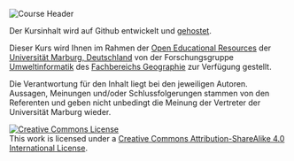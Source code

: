 ![Course Header](https://github.com/gisma-courses/bsc-systemdynamik/blob/master/docs/assets/images/sysdyn_title.png "Image source: C.Reudenbach")


Der Kursinhalt wird auf Github entwickelt und [gehostet](https://gisma-courses.github.io/bsc-systemdynamik/).

Dieser Kurs wird Ihnen im Rahmen der [Open Educational Resources](https://oer.uni-marburg.de) der [Universität Marburg, Deutschland](https://www.uni-marburg.de/de) von der Forschungsgruppe [Umweltinformatik](https://www.uni-marburg.de/fb19/fachgebiete/umweltinformatik/) des [Fachbereichs Geographie](https://www.uni-marburg.de/fb19) zur Verfügung gestellt.

Die Verantwortung für den Inhalt liegt bei den jeweiligen Autoren. Aussagen, Meinungen und/oder Schlussfolgerungen stammen von den Referenten und geben nicht unbedingt die Meinung der Vertreter der Universität Marburg wieder.  


<a rel="license" href="http://creativecommons.org/licenses/by-sa/4.0/"><img alt="Creative Commons License" style="border-width:0" src="https://i.creativecommons.org/l/by-sa/4.0/88x31.png" /></a><br />This work is licensed under a <a rel="license" href="http://creativecommons.org/licenses/by-sa/4.0/">Creative Commons Attribution-ShareAlike 4.0 International License</a>.
